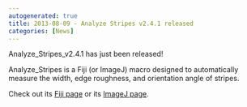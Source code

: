 ```yaml
---
autogenerated: true
title: 2013-08-09 - Analyze Stripes v2.4.1 released
categories: [News]
---
```


Analyze\_Stripes\_v2.4.1 has just been released!

Analyze\_Stripes is a Fiji (or ImageJ) macro designed to automatically measure the width, edge roughness, and orientation angle of stripes.

Check out its [Fiji page](https://fiji.sc/Analyze_Stripes) or its [ImageJ page](http://imagejdocu.tudor.lu/doku.php?id=macro:analyze_stripes).


